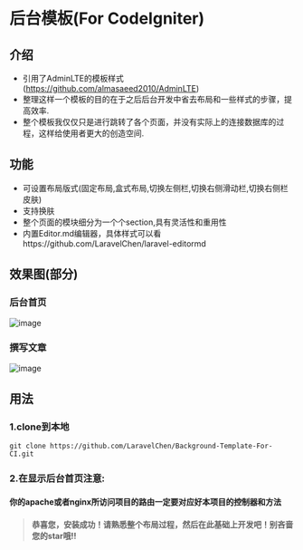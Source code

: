 # 后台模板(For CodeIgniter)

##  介绍
- 引用了AdminLTE的模板样式(https://github.com/almasaeed2010/AdminLTE)
- 整理这样一个模板的目的在于之后后台开发中省去布局和一些样式的步骤，提高效率.
- 整个模板我仅仅只是进行跳转了各个页面，并没有实际上的连接数据库的过程，这样给使用者更大的创造空间.

## 功能
- 可设置布局版式(固定布局,盒式布局,切换左侧栏,切换右侧滑动栏,切换右侧栏皮肤)
- 支持换肤
- 整个页面的模块细分为一个个section,具有灵活性和重用性
- 内置Editor.md编辑器，具体样式可以看https://github.com/LaravelChen/laravel-editormd

## 效果图(部分)
### 后台首页
![image](https://github.com/LaravelChen/Background-Template-For-CodeIgniter/raw/master/resource/githubimg/adminimg.png)
### 撰写文章
![image](https://github.com/LaravelChen/Background-Template-For-CodeIgniter/raw/master/public/githubimg/adminarticle.png)

##   用法
### 1.clone到本地
```
git clone https://github.com/LaravelChen/Background-Template-For-CI.git
```
### 2.在显示后台首页注意:

#### 你的apache或者nginx所访问项目的路由一定要对应好本项目的控制器和方法


> #### 恭喜您，安装成功！请熟悉整个布局过程，然后在此基础上开发吧！别吝啬您的star哦!!